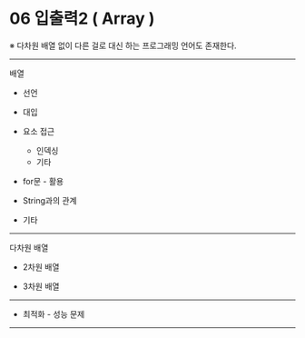# 06 입출력2 ( Array ) 

※ 다차원 배열 없이 다른 걸로 대신 하는 프로그래밍 언어도 존재한다.

---

배열

* 선언
* 대입
* 요소 접근
  * 인덱싱
  * 기타 

* for문 - 활용

* String과의 관계

* 기타

---

다차원 배열

* 2차원 배열 

* 3차원 배열

---

* 최적화 - 성능 문제

---

